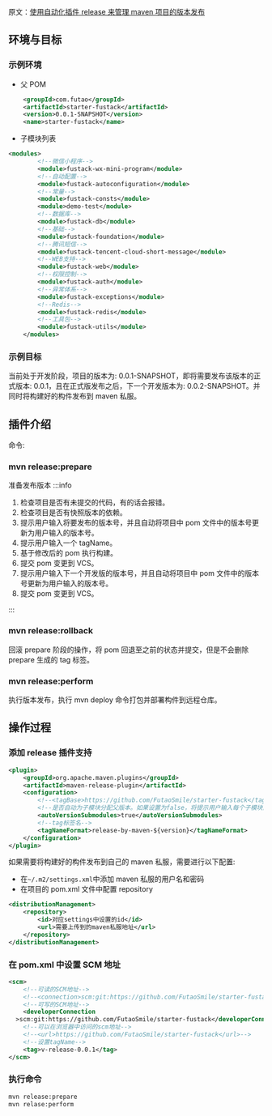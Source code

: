 原文：[使用自动化插件 release 来管理 maven 项目的版本发布](https://cloud.tencent.com/developer/article/1762924)

## 环境与目标

### 示例环境

- 父 POM

```xml
    <groupId>com.futao</groupId>
    <artifactId>starter-fustack</artifactId>
    <version>0.0.1-SNAPSHOT</version>
    <name>starter-fustack</name>
```

- 子模块列表

```xml
<modules>
        <!--微信小程序-->
        <module>fustack-wx-mini-program</module>
        <!--自动配置-->
        <module>fustack-autoconfiguration</module>
        <!--常量-->
        <module>fustack-consts</module>
        <module>demo-test</module>
        <!--数据库-->
        <module>fustack-db</module>
        <!--基础-->
        <module>fustack-foundation</module>
        <!--腾讯短信-->
        <module>fustack-tencent-cloud-short-message</module>
        <!--WEB支持-->
        <module>fustack-web</module>
        <!--权限控制-->
        <module>fustack-auth</module>
        <!--异常体系-->
        <module>fustack-exceptions</module>
        <!--Redis-->
        <module>fustack-redis</module>
        <!--工具包-->
        <module>fustack-utils</module>
    </modules>
```

### 示例目标

当前处于开发阶段，项目的版本为: 0.0.1-SNAPSHOT，即将需要发布该版本的正式版本: 0.0.1，且在正式版发布之后，下一个开发版本为: 0.0.2-SNAPSHOT。并同时将构建好的构件发布到 maven 私服。

## 插件介绍

命令:

### mvn release:prepare

准备发布版本
:::info

1. 检查项目是否有未提交的代码，有的话会报错。
2. 检查项目是否有快照版本的依赖。
3. 提示用户输入将要发布的版本号，并且自动将项目中 pom 文件中的版本号更新为用户输入的版本号。
4. 提示用户输入一个 tagName。
5. 基于修改后的 pom 执行构建。
6. 提交 pom 变更到 VCS。
7. 提示用户输入下一个开发版的版本号，并且自动将项目中 pom 文件中的版本号更新为用户输入的版本号。
8. 提交 pom 变更到 VCS。

:::

### mvn release:rollback

回滚 prepare 阶段的操作，将 pom 回退至之前的状态并提交，但是不会删除 prepare 生成的 tag 标签。

### mvn release:perform

执行版本发布，执行 mvn deploy 命令打包并部署构件到远程仓库。

## 操作过程

### 添加 release 插件支持

```xml
<plugin>
    <groupId>org.apache.maven.plugins</groupId>
    <artifactId>maven-release-plugin</artifactId>
    <configuration>
        <!--<tagBase>https://github.com/FutaoSmile/starter-fustack</tagBase>-->
        <!--是否自动为子模块分配父版本。如果设置为false，将提示用户输入每个子模块的版本。-->
        <autoVersionSubmodules>true</autoVersionSubmodules>
        <!--tag标签名-->
        <tagNameFormat>release-by-maven-${version}</tagNameFormat>
    </configuration>
</plugin>
```

如果需要将构建好的构件发布到自己的 maven 私服，需要进行以下配置:

- 在`~/.m2/settings.xml`中添加 maven 私服的用户名和密码
- 在项目的 pom.xml 文件中配置 repository

```xml
<distributionManagement>
    <repository>
        <id>对应settings中设置的id</id>
        <url>需要上传到的maven私服地址</url>
    </repository>
</distributionManagement>
```

### 在 pom.xml 中设置 SCM 地址

```xml
<scm>
    <!--可读的SCM地址-->
    <!--<connection>scm:git:https://github.com/FutaoSmile/starter-fustack</connection>-->
    <!--可写的SCM地址-->
    <developerConnection
  >scm:git:https://github.com/FutaoSmile/starter-fustack</developerConnection>
    <!--可以在浏览器中访问的scm地址-->
    <!--<url>https://github.com/FutaoSmile/starter-fustack</url>-->
    <!--设置tagName-->
    <tag>v-release-0.0.1</tag>
</scm>
```

### 执行命令

```bash
mvn release:prepare
mvn relase:perform
```

